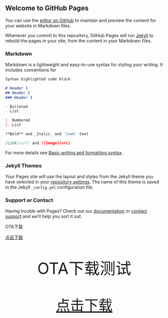 ## Welcome to GitHub Pages

You can use the [editor on GitHub](https://github.com/huluo666/nextjs-blog-theme/edit/gh-pages/index.md) to maintain and preview the content for your website in Markdown files.

Whenever you commit to this repository, GitHub Pages will run [Jekyll](https://jekyllrb.com/) to rebuild the pages in your site, from the content in your Markdown files.

### Markdown

Markdown is a lightweight and easy-to-use syntax for styling your writing. It includes conventions for

```markdown
Syntax highlighted code block

# Header 1
## Header 2
### Header 3

- Bulleted
- List

1. Numbered
2. List

**Bold** and _Italic_ and `Code` text

[Link](url) and ![Image](src)
```

For more details see [Basic writing and formatting syntax](https://docs.github.com/en/github/writing-on-github/getting-started-with-writing-and-formatting-on-github/basic-writing-and-formatting-syntax).

### Jekyll Themes

Your Pages site will use the layout and styles from the Jekyll theme you have selected in your [repository settings](https://github.com/huluo666/nextjs-blog-theme/settings/pages). The name of this theme is saved in the Jekyll `_config.yml` configuration file.

### Support or Contact

Having trouble with Pages? Check out our [documentation](https://docs.github.com/categories/github-pages-basics/) or [contact support](https://support.github.com/contact) and we’ll help you sort it out.

OTA下载

[点击下载](itms-services://?action=download-manifest&url=https://gitee.com/1019459067/testApp/raw/master/manifest.plist) 


<p class="title top-space" style="font-size: 50; text-align: center;">OTA下载测试</p> 
	<p class="download_content top-space" style="text-align: center;">  
		<a class="download_btn" style="font-size: 45; text-align: center;" href="itms-services://?action=download-manifest&url=https://gitee.com/1019459067/testApp/raw/master/manifest.plist">点击下载</a>
</p> 

